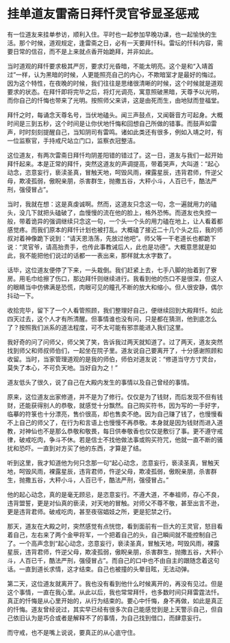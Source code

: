 # 挂单道友雷斋日拜忏灵官爷显圣惩戒

有一位道友来挂单参访，顺利入住。平时也一起参加早晚功课，也一起愉快的生活。那个时候，道观规定，逢雷斋之日，必有一天要拜忏科。雷坛的忏科内容，需要日常的信召，而不是上来就点香开始跪拜，并非如此。

当时道观的拜忏要求极其严厉，要求灯光昏暗，不能太明亮。这个是和“入靖首过”一样，认为黑暗的时候，人更能照亮自己的内心，不欺暗室才是最好的悔过。因为这个特性，在夜晚的时候，我们往往是思绪很清晰的时候，这个时候就是道观要求的状态。在拜忏即将完毕之后，将灯光调亮，寓意照破黑暗，天尊予以光明，而你自己的忏悔也带来了光明。按照师父来讲，这是由死而生，由地狱而登福堂。

拜忏之时，每诵念天尊名号，当伏地磕头。闻三声鼓点，又闻磬音方可起身。大概时间是三到五秒，这个时间是让你伏地忏悔和回想自己所做的错事。而鼓声如雷声，时时刻刻提醒自己，当知阴司有雷鸣。诸如此类还有很多，例如入靖之时，有一位监察官，手持戒尺站立门口，监察衣冠整洁。

这位道友，有两次雷斋日拜忏均阴差阳错的错过了。这一日，道友与我们一起开始拜忏起来。本是正常的拜忏，突然这道友的声调提高，带着哭声，大叫道：“起心动念，恣意妄行，亵渎圣真，冒触天地，呵毁风雨，裸露星辰，违背君师，忤逆父母，欺凌孤弱，傲睨亲朋，杀害群生，抛撒五谷，大秤小斗，人百已千，酷法严刑，强侵冒占”。

当时，我就在想：这是真虔诚啊。然而，这道友只念这一句，念一遍就用力的磕头，没几下就把头磕破了，血慢慢的流在他的脸上，格外恐怖。而道友也失控一般，带着诡异的强调继续只念这一句，一个头一个头的用力磕在地上，让人看着都感觉疼。而我们原本的拜忏计划也被打乱。大概磕了接近二十几个头之后，我的师叔对着神像跪下说到：“请天恩浩荡，先放过他吧”。师父等一干老道长也都跪下说：“灵官爷，请高抬贵手，也传此事教诫后人，此也是功德”。大概意思就是如此，我不能把他们说过的话都一一表出来，那样就太水字数了。

话毕，这位道友便停了下来，一头栽倒。我们赶紧上去，七手八脚的抬着到了寮房。用毛巾给擦了伤口，那边拜忏则继续进行。我看到他的伤口不是很深，但这人的眼睛当中仿佛满是恐慌，肉眼可见的瞳孔不断的放大和缩小。但人很安静，偶尔抖动一下。

收拾完毕，留下了一个人看管照顾，我们整理好自己，便继续回到大殿拜忏。如此四天过去，这个人才有所清醒。但事情谁也没有问，只是都在猜测，他到底怎么了？按照我们派系的道法程度，可不太可能有邪祟能进入我们这里。

我好奇的问了问师父，师父笑了笑，告诉我过两天就知道了。过了两天，道友突然找到师父和师叔师伯们，一起坐在院子里。道友说自己要离开了，十分感谢照顾和收留。当时，当家管理道观的是我的师伯，师伯对道友说：“修道当守方寸灵台，莫失了本心，不可负天地。当好自为之！”

道友低头了很久，说了自己在大殿内发生的事情以及自己曾经的事情。

原来，这位道友出家修道，并不是为了修行。仅仅是为了钱财，而后发现不但有钱财，还能获得别人的恭敬，就感觉十分飘然。自己购买符书，因为写的一手好字，临摹的符箓也十分漂亮，售价很高，却也售卖不绝。因为自己赚了钱了，也慢慢看不上自己的师父了，在行为和言语上也慢慢不再恭敬。本身就是因为钱财而进入道教，对神仙也不是那么恭敬和敬畏，每日供奉敬香也仅仅是敷衍了事。更不遵守戒律，破戒吃肉，争斗不休。若是信士不找他做法事或购买符咒，他就一直不断的骚扰和恐吓。一直到对方买了他的东西，才算是了结。

听到这里，我才知道他为何只念那一句“起心动念，恣意妄行，亵渎圣真，冒触天地，呵毁风雨，裸露星辰，违背君师，忤逆父母，欺凌孤弱，傲睨亲朋，杀害群生，抛撒五谷，大秤小斗，人百已千，酷法严刑，强侵冒占。”

他的起心动念，真的是毫无顾忌，是恣意妄行。不遵大道，不奉祖师，存心不良，违背盟誓，更是对仙真的亵渎，对天地的冒触。对师父不尊不敬，甚至出言不逊，更是违背君师。破戒吃肉，甚至夜宿娼妓之所，更是犯禁之行。

那天，道友在大殿之时，突然感觉有点恍惚，看到面前有一巨大的王灵官，怒目看着自己，左右来了两个金甲将军，一个把着自己的头，自己瞬间就不能控制自己了。一个高声念到“起心动念，恣意妄行，亵渎圣真，冒触天地，呵毁风雨，裸露星辰，违背君师，忤逆父母，欺凌孤弱，傲睨亲朋，杀害群生，抛撒五谷，大秤小斗，人百已千，酷法严刑，强侵冒占”。而自己的口中也不由自主的跟随念着这句话。一直到道长求情，这才结束。自己也被撞的头晕目眩，无法动弹。

第二天，这位道友就离开了。我也没有看到他什么时候离开的，再没有见过。但是这个事情，一直在我心里。从此以后，我也常常拜忏，也多数时间只拜雷霆法忏。真正的忏悔是从心里开始的，从行为结束的。要心中忏悔，身不再做，如此是真正的忏悔。道友曾经说过，其实早已经有很多次自己能感觉到是上天警示自己，但自己依旧认为是巧合或者是解释不了的事情，为自己找到借口，而肆意妄行。

而守戒，也不是嘴上说说，要真正的从心底守住。
